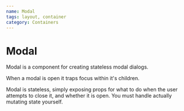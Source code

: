 ```yaml
---
name: Modal
tags: layout, container
category: Containers
---
```


# Modal

Modal is a component for creating stateless modal dialogs.

When a modal is open it traps focus within it's children.

Modal is stateless, simply exposing props for what to do when the user attempts to close it, and whether it is open. You must handle actually mutating state yourself.
